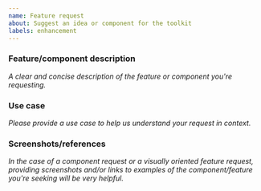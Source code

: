 ```yaml
---
name: Feature request
about: Suggest an idea or component for the toolkit
labels: enhancement
---
```


<!--
  ⚠️⚠️ Do Not Delete This! feature_request_template ⚠️⚠️

  📖 Please read our Rules of Conduct: https://opensource.microsoft.com/codeofconduct/
  🔎 Please search existing issues to avoid creating duplicates.
-->

### Feature/component description

_A clear and concise description of the feature or component you're requesting._

### Use case

_Please provide a use case to help us understand your request in context._

### Screenshots/references

_In the case of a component request or a visually oriented feature request, providing screenshots and/or links to examples of the component/feature you're seeking will be very helpful._
